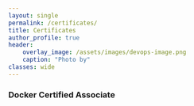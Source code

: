 ```yaml
---
layout: single
permalink: /certificates/
title: Certificates
author_profile: true
header:
    overlay_image: /assets/images/devops-image.png
    caption: "Photo by"
classes: wide
---
```


### Docker Certified Associate 
